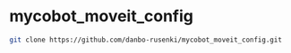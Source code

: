 # mycobot_moveit_config


```sh
git clone https://github.com/danbo-rusenki/mycobot_moveit_config.git

```

